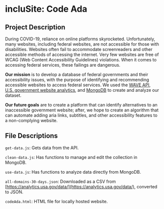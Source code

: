 # incluSite: Code Ada

## Project Description
During COVID-19, reliance on online platforms skyrocketed. Unfortunately, many websites, including federal websites, are not accessible for those with disabilities. Websites often fail to accommodate screenreaders and other accessible methods of accessing the internet. Very few websites are free of WCAG (Web Content Accessibility Guidelines) violations. When it comes to accessing federal services, these failings are dangerous.

**Our mission** is to develop a database of federal governments and their accessibility issues, with the purpose of identifying and recommending accessible websites to access federal services. We used the [WAVE API](https://wave.webaim.org/), [U.S. government website analytics](https://analytics.usa.gov/data/), and [MongoDB](https://www.mongodb.com/) to create and analyze our dataset.

**Our future goals** are to create a platform that can identify alternatives to an inaccessible government website; after, we hope to create an algorithm that can automate adding aria links, subtitles, and other accessibility features to a non-complying website.

## File Descriptions
`get-data.js`: Gets data from the API.

`clean-data.js`: Has functions to manage and edit the collection in MongoDB.

`use-data.js`: Has functions to analyze data directly from MongoDB.

`all-domains-30-days.json`: Downloaded as a CSV from [https://analytics.usa.gov/data/](https://analytics.usa.gov/data/), converted to JSON.

`codeAda.html`: HTML file for locally hosted website.

